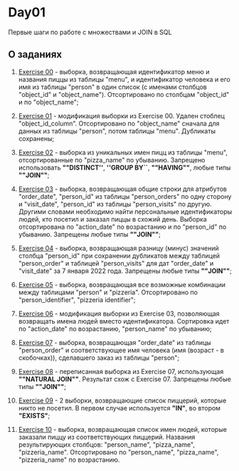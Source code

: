 # Day01

Первые шаги по работе с множествами и JOIN в SQL

## О заданиях

1. [Exercise 00](https://github.com/Shyrasya/SQL-Bootcamp/tree/main/SQL_beginner.Day01/src/ex00) - выборка, возвращающая идентификатор меню и названия пиццы из таблицы "menu", и идентификатор человека и его имя из таблицы "person" в один список (с именами столбцов "object_id" и "object_name"). Отсортировано по столбцам "object_id" и по "object_name";

2. [Exercise 01](https://github.com/Shyrasya/SQL-Bootcamp/tree/main/SQL_beginner.Day01/src/ex01) - модификация выборки из Exercise 00. Удален стоблец "object_id_column". Отсортировано по "object_name" сначала для данных из таблицы "person", потом таблицы "menu". Дубликаты сохранены;

3. [Exercise 02](https://github.com/Shyrasya/SQL-Bootcamp/tree/main/SQL_beginner.Day01/src/ex02) - выборка из уникальных имен пицц из таблицы "menu", отсортированные по "pizza_name" по убыванию. Запрещено использовать **""DISTINCT''**, **''GROUP BY``**, **""HAVING""**, любые типы **""JOIN""**;

4. [Exercise 03](https://github.com/Shyrasya/SQL-Bootcamp/tree/main/SQL_beginner.Day01/src/ex03) - выборка, возвращающая общие строки для атрибутов "order_date", "person_id" из таблицы "person_orders" по одну сторону и "visit_date", "person_id" из таблицы "person_visits" по другую. Другими словами необходимо найти персональные идентификаторы людей, кто посетил и заказал пиццы в схожий день. Выборка отсортирована по "action_date" по возрастанию и по "person_id" по убыванию. Запрещены любые типы **""JOIN""**;

5. [Exercise 04](https://github.com/Shyrasya/SQL-Bootcamp/tree/main/SQL_beginner.Day01/src/ex04) - выборка, возвращающая разницу (минус) значений столбца "person_id" при сохранении дубликатов между таблицей "person_order" и таблицей "person_visits" для дат "order_date" и "visit_date" за 7 января 2022 года. Запрещены любые типы **""JOIN""**;

6. [Exercise 05](https://github.com/Shyrasya/SQL-Bootcamp/tree/main/SQL_beginner.Day01/src/ex05) - выборка, возвращающая все возможные комбинации между таблицами "person" и "pizzeria". Отсортировано по "person_identifier", "pizzeria identifier";

7. [Exercise 06](https://github.com/Shyrasya/SQL-Bootcamp/tree/main/SQL_beginner.Day01/src/ex06) - модификация выборки из Exercise 03, позволяющая возвращать имена людей вместо идентификатора. Сортировка идет по "action_date" по возрастанию, "person_name" по убыванию;

8. [Exercise 07](https://github.com/Shyrasya/SQL-Bootcamp/tree/main/SQL_beginner.Day01/src/ex07) - выборка, возвращающая "order_date" из таблицы "person_order" и соответствующее имя человека (имя (возраст - в скобочках)), сделавшего заказ из таблицы "person";

9. [Exercise 08](https://github.com/Shyrasya/SQL-Bootcamp/tree/main/SQL_beginner.Day01/src/ex08) - переписанная выборка из Exercise 07, использующая **""NATURAL JOIN""**. Результат схож с Exercise 07. Запрещены любые типы **""JOIN""**;

10. [Exercise 09](https://github.com/Shyrasya/SQL-Bootcamp/tree/main/SQL_beginner.Day01/src/ex09) - 2 выборки, возвращающие список пиццерий, которые никто не посетил. В первом случае используется **"IN"**, во втором **"EXISTS"**;

11. [Exercise 10](https://github.com/Shyrasya/SQL-Bootcamp/tree/main/SQL_beginner.Day01/src/ex10) - выборка, возвращающая список имен людей, которые заказали пиццу из соответствующих пиццерий. Названия результирующих столбцов: "person_name", "pizza_name", "pizzeria_name". Отсортировано по "person_name", "pizza_name", "pizzeria_name" по возрастанию.








